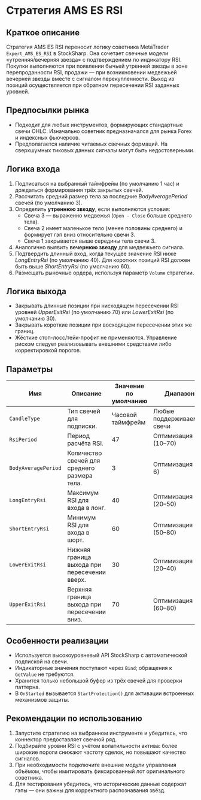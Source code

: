 # Стратегия AMS ES RSI

## Краткое описание
Стратегия AMS ES RSI переносит логику советника MetaTrader `Expert_AMS_ES_RSI` в StockSharp. Она сочетает свечные модели «утренняя/вечерняя звезда» с подтверждением по индикатору RSI. Покупки выполняются при появлении бычьей утренней звезды в зоне перепроданности RSI, продажи — при возникновении медвежьей вечерней звезды вместе с сигналом перекупленности. Выход из позиций осуществляется при обратном пересечении RSI заданных уровней.

## Предпосылки рынка
- Подходит для любых инструментов, формирующих стандартные свечи OHLC. Изначально советник предназначался для рынка Forex и индексных фьючерсов.
- Предполагается наличие читаемых свечных формаций. На сверхшумных тиковых данных сигналы могут быть недостоверными.

## Логика входа
1. Подписаться на выбранный таймфрейм (по умолчанию 1 час) и дождаться формирования трёх закрытых свечей.
2. Рассчитать средний размер тела за последние *BodyAveragePeriod* свечей (по умолчанию 3).
3. Определить **утреннюю звезду**, если выполняются условия:
   - Свеча 3 — выраженно медвежья (`Open - Close` больше среднего тела).
   - Свеча 2 имеет маленькое тело (менее половины среднего) и формирует гэп вниз относительно свечи 3.
   - Свеча 1 закрывается выше середины тела свечи 3.
4. Аналогично выявить **вечернюю звезду** для медвежьего сигнала.
5. Подтвердить длинный вход, когда текущее значение RSI ниже *LongEntryRsi* (по умолчанию 40). Для коротких позиций RSI должен быть выше *ShortEntryRsi* (по умолчанию 60).
6. Размещать рыночные ордера, используя параметр `Volume` стратегии.

## Логика выхода
- Закрывать длинные позиции при нисходящем пересечении RSI уровней *UpperExitRsi* (по умолчанию 70) или *LowerExitRsi* (по умолчанию 30).
- Закрывать короткие позиции при восходящем пересечении этих же границ.
- Жёсткие стоп-лосс/тейк-профит не применяются. Управление риском следует реализовывать внешними средствами либо корректировкой порогов.

## Параметры
| Имя | Описание | Значение по умолчанию | Диапазон |
| --- | -------- | --------------------- | -------- |
| `CandleType` | Тип свечей для подписки. | Часовой таймфрейм | Любые поддерживаемые свечи |
| `RsiPeriod` | Период расчёта RSI. | 47 | Оптимизация (10–70) |
| `BodyAveragePeriod` | Количество свечей для среднего размера тела. | 3 | Оптимизация (2–6) |
| `LongEntryRsi` | Максимум RSI для входа в лонг. | 40 | Оптимизация (20–50) |
| `ShortEntryRsi` | Минимум RSI для входа в шорт. | 60 | Оптимизация (50–80) |
| `LowerExitRsi` | Нижняя граница выхода при пересечении вверх. | 30 | Оптимизация (20–40) |
| `UpperExitRsi` | Верхняя граница выхода при пересечении вниз. | 70 | Оптимизация (60–80) |

## Особенности реализации
- Используется высокоуровневый API StockSharp с автоматической подпиской на свечи.
- Индикаторные значения поступают через `Bind`; обращения к `GetValue` не требуются.
- Хранится только небольшой буфер из трёх свечей для проверки паттерна.
- В `OnStarted` вызывается `StartProtection()` для активации встроенных механизмов защиты.

## Рекомендации по использованию
1. Запустите стратегию на выбранном инструменте и убедитесь, что коннектор предоставляет свечной ряд.
2. Подбирайте уровни RSI с учётом волатильности актива: более широкие пороги снижают частоту сделок, но повышают качество сигналов.
3. При необходимости подключите внешние модули управления объёмом, чтобы имитировать фиксированный лот оригинального советника.
4. Для тестирования убедитесь, что исторические данные содержат гэпы — они важны для корректного распознавания звёзд.
